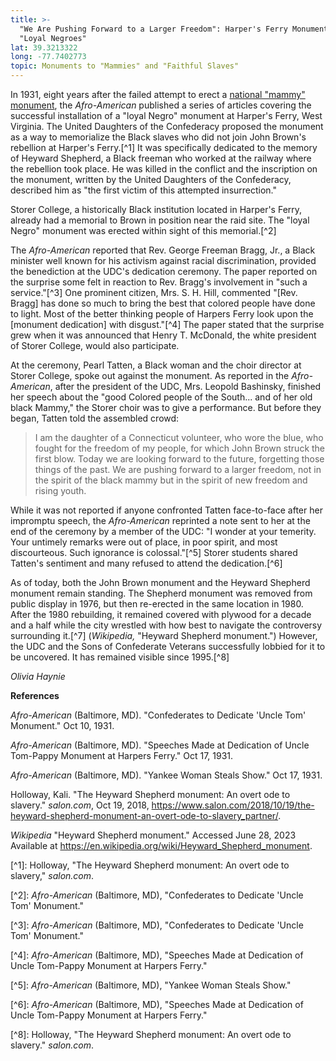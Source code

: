 ```yaml
---
title: >-
  "We Are Pushing Forward to a Larger Freedom": Harper's Ferry Monument to
  "Loyal Negroes"
lat: 39.3213322
long: -77.7402773
topic: Monuments to "Mammies" and "Faithful Slaves"
---
```

In 1931, eight years after the failed attempt to erect a [national "mammy" monument](https://falseimage.pennds.org/essay/Monuments-to-%E2%80%9CMammies%E2%80%9D-and-%E2%80%9CUncle-Toms%E2%80%9D-BACKUP), the _Afro-American_ published a series of articles covering the successful installation of a "loyal Negro" monument at Harper's Ferry, West Virginia. The United Daughters of the Confederacy proposed the monument as a way to memorialize the Black slaves who did not join John Brown's rebellion at Harper's Ferry.\[^1] It was specifically dedicated to the memory of Heyward Shepherd, a Black freeman who worked at the railway where the rebellion took place. He was killed in the conflict and the inscription on the monument, written by the United Daughters of the Confederacy, described him as "the first victim of this attempted insurrection."

Storer College, a historically Black institution located in Harper's Ferry, already had a memorial to Brown in position near the raid site. The "loyal Negro" monument was erected within sight of this memorial.\[^2]

The _Afro-American_ reported that Rev. George Freeman Bragg, Jr., a Black minister well known for his activism against racial discrimination, provided the benediction at the UDC's dedication ceremony. The paper reported on the surprise some felt in reaction to Rev. Bragg's involvement in "such a service."\[^3] One prominent citizen, Mrs. S. H. Hill, commented "\[Rev. Bragg] has done so much to bring the best that colored people have done to light. Most of the better thinking people of Harpers Ferry look upon the \[monument dedication] with disgust."\[^4] The paper stated that the surprise grew when it was announced that Henry T. McDonald, the white president of Storer College, would also participate.

At the ceremony, Pearl Tatten, a Black woman and the choir director at Storer College, spoke out against the monument. As reported in the _Afro-American_, after the president of the UDC, Mrs. Leopold Bashinsky, finished her speech about the "good Colored people of the South... and of her old black Mammy," the Storer choir was to give a performance. But before they began, Tatten told the assembled crowd:

> I am the daughter of a Connecticut volunteer, who wore the blue, who fought for the freedom of my people, for which John Brown struck the first blow. Today we are looking forward to the future, forgetting those things of the past. We are pushing forward to a larger freedom, not in the spirit of the black mammy but in the spirit of new freedom and rising youth.

While it was not reported if anyone confronted Tatten face-to-face after her impromptu speech, the _Afro-American_ reprinted a note sent to her at the end of the ceremony by a member of the UDC: "I wonder at your temerity. Your untimely remarks were out of place, in poor spirit, and most discourteous. Such ignorance is colossal."\[^5] Storer students shared Tatten's sentiment and many refused to attend the dedication.\[^6]

As of today, both the John Brown monument and the Heyward Shepherd monument remain standing. The Shepherd monument was removed from public display in 1976, but then re-erected in the same location in 1980. After the 1980 rebuilding, it remained covered with plywood for a decade and a half while the city wrestled with how best to navigate the controversy surrounding it.\[^7] (*Wikipedia,* "Heyward Shepherd monument.") However, the UDC and the Sons of Confederate Veterans successfully lobbied for it to be uncovered. It has remained visible since 1995.\[^8]

_Olivia Haynie_



**References**

_Afro-American_ (Baltimore, MD). "Confederates to Dedicate 'Uncle Tom' Monument." Oct 10, 1931.

_Afro-American_ (Baltimore, MD). "Speeches Made at Dedication of Uncle Tom-Pappy Monument at Harpers Ferry." Oct 17, 1931.

_Afro-American_ (Baltimore, MD). "Yankee Woman Steals Show." Oct 17, 1931.

Holloway, Kali. "The Heyward Shepherd monument: An overt ode to slavery." _salon.com_, Oct 19, 2018, <https://www.salon.com/2018/10/19/the-heyward-shepherd-monument-an-overt-ode-to-slavery_partner/>.

_Wikipedia_ "Heyward Shepherd monument." Accessed June 28, 2023 Available at https://en.wikipedia.org/wiki/Heyward_Shepherd_monument.

\[^1]: Holloway, "The Heyward Shepherd monument: An overt ode to slavery," _salon.com_.

\[^2]: _Afro-American_ (Baltimore, MD), "Confederates to Dedicate 'Uncle Tom' Monument."

\[^3]: _Afro-American_ (Baltimore, MD), "Confederates to Dedicate 'Uncle Tom' Monument."

\[^4]: _Afro-American_ (Baltimore, MD), "Speeches Made at Dedication of Uncle Tom-Pappy Monument at Harpers Ferry."

\[^5]: _Afro-American_ (Baltimore, MD), "Yankee Woman Steals Show."

\[^6]: _Afro-American_ (Baltimore, MD), "Speeches Made at Dedication of Uncle Tom-Pappy Monument at Harpers Ferry."

\[^8]: Holloway, "The Heyward Shepherd monument: An overt ode to slavery." _salon.com_.
